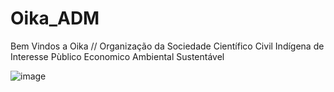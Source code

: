 # Oika_ADM
Bem Vindos a Oika // 
Organização da Sociedade Científico Civil Indígena de Interesse Pùblico Economico Ambiental Sustentável

![image](https://user-images.githubusercontent.com/120027241/206691144-83dcc38b-82dd-4b03-883e-80abb6044829.png)

